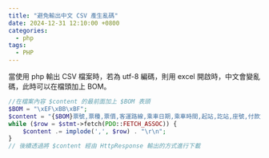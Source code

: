```yaml
---
title: "避免輸出中文 CSV 產生亂碼"
date: 2024-12-31 12:10:00 +0800
categories: 
  - php
tags:
  - PHP
---
```


當使用 php 輸出 CSV 檔案時，若為 utf-8 編碼，則用 excel 開啟時，中文會變亂碼，此時可以在檔頭加上 BOM。

```php
//在檔案內容 $content 的最前面加上 $BOM 表頭
$BOM = "\xEF\xBB\xBF";
$content = "{$BOM}票號,票種,票價,客運路線,乘車日期,乘車時間,起站,訖站,座號,付款方式,售票站點,建檔日期,狀態,入帳日期,會員編號\r\n";
while ($row = $stmt->fetch(PDO::FETCH_ASSOC)) {
    $content .= implode(',', $row) . "\r\n";
}
// 後續透過將 $content 經由 HttpResponse 輸出的方式進行下載
```
